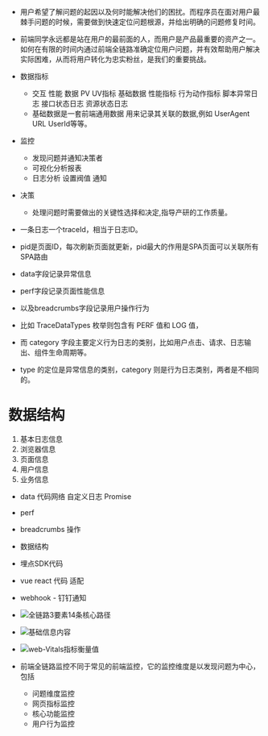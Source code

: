 * 用户希望了解问题的起因以及何时能解决他们的困扰。而程序员在面对用户最棘手问题的时候，需要做到快速定位问题根源，并给出明确的问题修复时间。
* 前端同学永远都是站在用户的最前面的人，而用户是产品最重要的资产之一。如何在有限的时间内通过前端全链路准确定位用户问题，并有效帮助用户解决实际困难，从而将用户转化为忠实粉丝，是我们的重要挑战。

* 数据指标
    - 交互 性能 数据  PV UV指标 基础数据 性能指标 行为动作指标 脚本异常日志 接口状态日志 资源状态日志
    - 基础数据是一套前端通用数据 用来记录其关联的数据,例如 UserAgent URL UserId等等。
* 监控
    - 发现问题并通知决策者
    - 可视化分析报表
    - 日志分析  设置阀值 通知
* 决策
    - 处理问题时需要做出的关键性选择和决定,指导产研的工作质量。            

*  一条日志一个traceId，相当于日志ID。
* pid是页面ID，每次刷新页面就更新，pid最大的作用是SPA页面可以关联所有SPA路由
* data字段记录异常信息
* perf字段记录页面性能信息
* 以及breadcrumbs字段记录用户操作行为
* 比如 TraceDataTypes 枚举则包含有 PERF 值和 LOG 值，
* 而 category 字段主要定义行为日志的类别，比如用户点击、请求、日志输出、组件生命周期等。
* type 的定位是异常信息的类别，category 则是行为日志类别，两者是不相同的。
# 数据结构
1. 基本日志信息
2. 浏览器信息
3. 页面信息
4. 用户信息
5. 业务信息

* data 代码网络 自定义日志 Promise
* perf
* breadcrumbs 操作

* 数据结构
* 埋点SDK代码
* vue react 代码 适配

* webhook - 钉钉通知

* ![全链路3要素14条核心路径](https://static001.geekbang.org/resource/image/e5/f2/e59006be8934081b13f186be552527f2.jpg?wh=5423x3171)
* ![基础信息内容](https://static001.geekbang.org/resource/image/de/0a/de14ac7ac82af721c1b98055fc3aca0a.jpg?wh=2559x1601)
* ![web-Vitals指标衡量值](https://static001.geekbang.org/resource/image/d4/d5/d4a0a694ff9ff59278f349aa5b8ee9d5.png?wh=2077x888)


* 前端全链路监控不同于常见的前端监控，它的监控维度是以发现问题为中心，包括
    - 问题维度监控
    - 网页指标监控
    - 核心功能监控
    - 用户行为监控